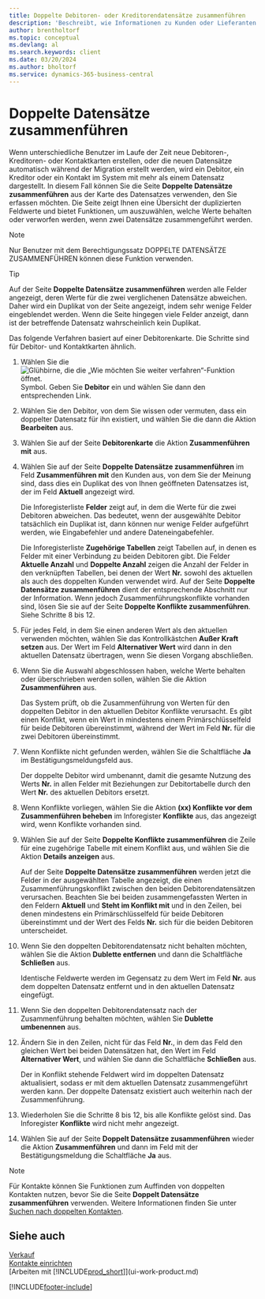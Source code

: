 ```yaml
---
title: Doppelte Debitoren- oder Kreditorendatensätze zusammenführen
description: 'Beschreibt, wie Informationen zu Kunden oder Lieferanten konsolidiert werden, wenn Sie doppelte Einträge zu einigen von ihnen haben.'
author: brentholtorf
ms.topic: conceptual
ms.devlang: al
ms.search.keywords: client
ms.date: 03/20/2024
ms.author: bholtorf
ms.service: dynamics-365-business-central
---
```

# Doppelte Datensätze zusammenführen

Wenn unterschiedliche Benutzer im Laufe der Zeit neue Debitoren-, Kreditoren- oder Kontaktkarten erstellen, oder die neuen Datensätze automatisch während der Migration erstellt werden, wird ein Debitor, ein Kreditor oder ein Kontakt im System mit mehr als einem Datensatz dargestellt. In diesem Fall können Sie die Seite **Doppelte Datensätze zusammenführen** aus der Karte des Datensatzes verwenden, den Sie erfassen möchten. Die Seite zeigt Ihnen eine Übersicht der duplizierten Feldwerte und bietet Funktionen, um auszuwählen, welche Werte behalten oder verworfen werden, wenn zwei Datensätze zusammengeführt werden.

> [!NOTE]
> Nur Benutzer mit dem Berechtigungssatz DOPPELTE DATENSÄTZE ZUSAMMENFÜHREN können diese Funktion verwenden.

> [!TIP]
> Auf der Seite **Doppelte Datensätze zusammenführen** werden alle Felder angezeigt, deren Werte für die zwei verglichenen Datensätze abweichen. Daher wird ein Duplikat von der Seite angezeigt, indem sehr wenige Felder eingeblendet werden. Wenn die Seite hingegen viele Felder anzeigt, dann ist der betreffende Datensatz wahrscheinlich kein Duplikat.

Das folgende Verfahren basiert auf einer Debitorenkarte. Die Schritte sind für Debitor- und Kontaktkarten ähnlich.

1. Wählen Sie die ![Glühbirne, die die „Wie möchten Sie weiter verfahren“-Funktion öffnet.](media/ui-search/search_small.png "Wie möchten Sie weiter verfahren?") Symbol. Geben Sie **Debitor** ein und wählen Sie dann den entsprechenden Link.
2. Wählen Sie den Debitor, von dem Sie wissen oder vermuten, dass ein doppelter Datensatz für ihn existiert, und wählen Sie die dann die Aktion **Bearbeiten** aus.
3. Wählen Sie auf der Seite **Debitorenkarte** die Aktion **Zusammenführen mit** aus.
4. Wählen Sie auf der Seite **Doppelte Datensätze zusammenführen** im Feld **Zusammenführen mit** den Kunden aus, von dem Sie der Meinung sind, dass dies ein Duplikat des von Ihnen geöffneten Datensatzes ist, der im Feld **Aktuell** angezeigt wird.

    Die Inforegisterliste **Felder** zeigt auf, in dem die Werte für die zwei Debitoren abweichen. Das bedeutet, wenn der ausgewählte Debitor tatsächlich ein Duplikat ist, dann können nur wenige Felder aufgeführt werden, wie Eingabefehler und andere Dateneingabefehler.

    Die Inforegisterliste **Zugehörige Tabellen** zeigt Tabellen auf, in denen es Felder mit einer Verbindung zu beiden Debitoren gibt. Die Felder **Aktuelle Anzahl** und **Doppelte Anzahl** zeigen die Anzahl der Felder in den verknüpften Tabellen, bei denen der Wert **Nr.** sowohl des aktuellen als auch des doppelten Kunden verwendet wird. Auf der Seite **Doppelte Datensätze zusammenführen** dient der entsprechende Abschnitt nur der Information. Wenn jedoch Zusammenführungskonflikte vorhanden sind, lösen Sie sie auf der Seite **Doppelte Konflikte zusammenführen**. Siehe Schritte 8 bis 12.   

5. Für jedes Feld, in dem Sie einen anderen Wert als den aktuellen verwenden möchten, wählen Sie das Kontrollkästchen **Außer Kraft setzen** aus. Der Wert im Feld **Alternativer Wert** wird dann in den aktuellen Datensatz übertragen, wenn Sie diesen Vorgang abschließen.
6. Wenn Sie die Auswahl abgeschlossen haben, welche Werte behalten oder überschrieben werden sollen, wählen Sie die Aktion **Zusammenführen** aus.

    Das System prüft, ob die Zusammenführung von Werten für den doppelten Debitor in den aktuellen Debitor Konflikte verursacht. Es gibt einen Konflikt, wenn ein Wert in mindestens einem Primärschlüsselfeld für beide Debitoren übereinstimmt, während der Wert im Feld **Nr.** für die zwei Debitoren übereinstimmt.

7. Wenn Konflikte nicht gefunden werden, wählen Sie die Schaltfläche **Ja** im Bestätigungsmeldungsfeld aus.

    Der doppelte Debitor wird umbenannt, damit die gesamte Nutzung des Werts **Nr.** in allen Felder mit Beziehungen zur Debitortabelle durch den Wert **Nr.** des aktuellen Debitors ersetzt.
8. Wenn Konflikte vorliegen, wählen Sie die Aktion **(xx) Konflikte vor dem Zusammenführen beheben** im Inforegister **Konflikte** aus, das angezeigt wird, wenn Konflikte vorhanden sind.
9. Wählen Sie auf der Seite **Doppelte Konflikte zusammenführen** die Zeile für eine zugehörige Tabelle mit einem Konflikt aus, und wählen Sie die Aktion **Details anzeigen** aus.

    Auf der Seite **Doppelte Datensätze zusammenführen** werden jetzt die Felder in der ausgewählten Tabelle angezeigt, die einen Zusammenführungskonflikt zwischen den beiden Debitorendatensätzen verursachen. Beachten Sie bei beiden zusammengefassten Werten in den Feldern **Aktuell** und **Steht im Konflikt mit** und in den Zeilen, bei denen mindestens ein Primärschlüsselfeld für beide Debitoren übereinstimmt und der Wert des Felds **Nr.** sich für die beiden Debitoren unterscheidet.   
10. Wenn Sie den doppelten Debitorendatensatz nicht behalten möchten, wählen Sie die Aktion **Dublette entfernen** und dann die Schaltfläche **Schließen** aus.

    Identische Feldwerte werden im Gegensatz zu dem Wert im Feld **Nr.** aus dem doppelten Datensatz entfernt und in den aktuellen Datensatz eingefügt.
11. Wenn Sie den doppelten Debitorendatensatz nach der Zusammenführung behalten möchten, wählen Sie **Dublette umbenennen** aus.
12. Ändern Sie in den Zeilen, nicht für das Feld **Nr.**, in dem das Feld den gleichen Wert bei beiden Datensätzen hat, den Wert im Feld **Alternativer Wert**, und wählen Sie dann die Schaltfläche **Schließen** aus.

    Der in Konflikt stehende Feldwert wird im doppelten Datensatz aktualisiert, sodass er mit dem aktuellen Datensatz zusammengeführt werden kann. Der doppelte Datensatz existiert auch weiterhin nach der Zusammenführung.
13. Wiederholen Sie die Schritte 8 bis 12, bis alle Konflikte gelöst sind. Das Inforegister **Konflikte** wird nicht mehr angezeigt.
14. Wählen Sie auf der Seite **Doppelt Datensätze zusammenführen** wieder die Aktion **Zusammenführen** und dann im Feld mit der Bestätigungsmeldung die Schaltfläche **Ja** aus.

> [!NOTE]
> Für Kontakte können Sie Funktionen zum Auffinden von doppelten Kontakten nutzen, bevor Sie die Seite **Doppelt Datensätze zusammenführen** verwenden. Weitere Informationen finden Sie unter [Suchen nach doppelten Kontakten](marketing-setup-contacts.md#searching-for-duplicate-contacts).

## Siehe auch 

[Verkauf](sales-manage-sales.md)  
[Kontakte einrichten](marketing-setup-contacts.md)  
[Arbeiten mit [!INCLUDE[prod_short](includes/prod_short.md)]](ui-work-product.md)


[!INCLUDE[footer-include](includes/footer-banner.md)]

